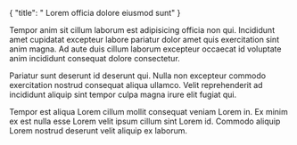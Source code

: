 {
  "title": " Lorem officia dolore eiusmod sunt"
}

Tempor anim sit cillum laborum est adipisicing officia non qui. Incididunt amet cupidatat excepteur labore pariatur dolor amet quis exercitation sint anim magna. Ad aute duis cillum laborum excepteur occaecat id voluptate anim incididunt consequat dolore consectetur.

Pariatur sunt deserunt id deserunt qui. Nulla non excepteur commodo exercitation nostrud consequat aliqua ullamco. Velit reprehenderit ad incididunt aliquip sint tempor culpa magna irure elit fugiat qui.

Tempor est aliqua Lorem cillum mollit consequat veniam Lorem in. Ex minim ex est nulla esse Lorem velit ipsum cillum sint Lorem id. Commodo aliquip Lorem nostrud deserunt velit aliquip ex laborum.